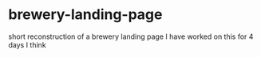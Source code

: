 # brewery-landing-page
short reconstruction of a brewery landing page
I have worked on this for 4 days I think
